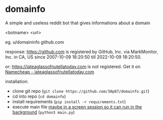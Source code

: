 # domainfo
A simple and useless reddit bot that gives informations about a domain

\<botname\> \<url\>

eg.
u/domaininfo github.com

response:
https://github.com is registered by GitHub, Inc. via MarkMonitor, Inc. in CA, US since 2007-10-09 18:20:50 till 2022-10-09 18:20:50.


or:
https://iateaglassofnutellatoday.com is not registered. Get it on [Namecheap - iateaglassofnutellatoday.com](https://www.namecheap.com/domains/registration/results/?domain=iateaglassofnutellatoday.com)



installation:
- clone git repo (`git clone https://github.com/30p87/domainfo.git`)
- cd into repo (`cd domainfo`)
- install requirements (`pip install -r requirements.txt`)
- execute main file [maybe in a screen session so it can run in the background](https://linuxize.com/post/how-to-use-linux-screen/) (`python3 main.py`)
